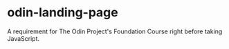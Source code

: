 # odin-landing-page
A requirement for The Odin Project's Foundation Course right before taking JavaScript. 
